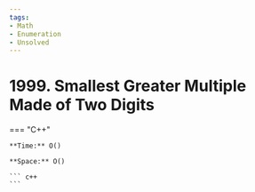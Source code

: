 ```yaml
---
tags:
- Math
- Enumeration
- Unsolved
---
```



# 1999. Smallest Greater Multiple Made of Two Digits

=== "C++"

    **Time:** O()

    **Space:** O()

    ``` c++
    ```